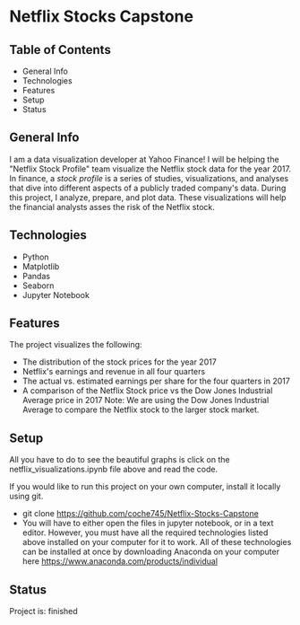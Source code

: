 # Netflix Stocks Capstone
## Table of Contents
+ General Info
+ Technologies
+ Features
+ Setup
+ Status
## General Info
I am a data visualization developer at Yahoo Finance! I will be helping the "Netflix Stock Profile" team visualize the Netflix stock data for the year 2017. In finance, a _stock profile_ is a series of studies, visualizations, and analyses that dive into different aspects of a publicly traded company's data. During this project, I analyze, prepare, and plot data. These visualizations will help the financial analysts asses the risk of the Netflix stock.
## Technologies
+ Python
+ Matplotlib
+ Pandas
+ Seaborn
+ Jupyter Notebook
## Features
The project visualizes the following:
+ The distribution of the stock prices for the year 2017
+ Netflix's earnings and revenue in all four quarters
+ The actual vs. estimated earnings per share for the four quarters in 2017
+ A comparison of the Netflix Stock price vs the Dow Jones Industrial Average price in 2017
Note: We are using the Dow Jones Industrial Average to compare the Netflix stock to the larger stock market.
## Setup
All you have to do to see the beautiful graphs is click on the netflix_visualizations.ipynb file above and read the code.

If you would like to run this project on your own computer, install it locally using git.
+ git clone https://github.com/coche745/Netflix-Stocks-Capstone
+ You will have to either open the files in jupyter notebook, or in a text editor. However, you must have all the required technologies listed above installed on your computer for it to work. All of these technologies can be installed at once by downloading Anaconda on your computer here https://www.anaconda.com/products/individual
## Status
Project is: finished